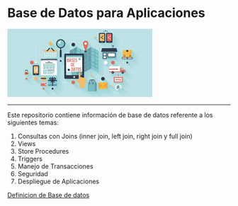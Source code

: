 # Base de Datos para Aplicaciones 

![Imagen de Base de Datos](./img/imagesbd.jpg)

---

Este repositorio contiene información de base de datos referente a los siguientes temas:

1. Consultas con Joins (inner join, left join, right join y full join)
1. Views
1. Store Procedures
1. Triggers
1. Manejo de Transacciones 
1. Seguridad
1. Despliegue de Aplicaciones

[Definicion de Base de datos](https://aws.amazon.com/es/what-is/database/)

